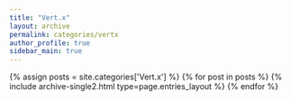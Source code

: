 ```yaml
---
title: "Vert.x"
layout: archive
permalink: categories/vertx
author_profile: true
sidebar_main: true
---
```


{% assign posts = site.categories['Vert.x'] %}
{% for post in posts %} {% include archive-single2.html type=page.entries_layout %} {% endfor %}